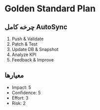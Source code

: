 # Golden Standard Plan

## چرخه کامل AutoSync
1. Push & Validate
2. Patch & Test
3. Update DB & Snapshot
4. Analyze KPI
5. Feedback & Improve

## معیارها
- Impact: 5
- Confidence: 5
- Effort: 3
- Risk: 2
